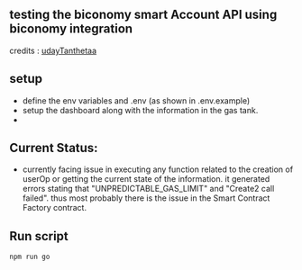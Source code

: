 ## testing the biconomy smart Account API using biconomy integration 

credits : [udayTanthetaa](https://github.com/udayTanthetaa/biconomy-test)


## setup

-   define the env variables and .env (as shown in .env.example)
-   setup the dashboard along with the information in the gas tank.
-    
## Current Status:
- currently facing issue in executing any function related to the creation of userOp or getting the current state of the information. it generated errors stating that "UNPREDICTABLE_GAS_LIMIT" and "Create2 call failed". thus most probably there is the issue in the Smart Contract Factory contract.

## Run script

```bash
npm run go
```
